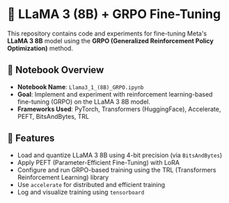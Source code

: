   # 🦙 LLaMA 3 (8B) + GRPO Fine-Tuning

This repository contains code and experiments for fine-tuning Meta's **LLaMA 3 8B** model using the **GRPO (Generalized Reinforcement Policy Optimization)** method.

## 📓 Notebook Overview

- **Notebook Name**: `Llama3_1_(8B)_GRPO.ipynb`
- **Goal**: Implement and experiment with reinforcement learning-based fine-tuning (GRPO) on the LLaMA 3 8B model.
- **Frameworks Used**: PyTorch, Transformers (HuggingFace), Accelerate, PEFT, BitsAndBytes, TRL
 
## 🚀 Features

- Load and quantize LLaMA 3 8B using 4-bit precision (via `BitsAndBytes`)
- Apply PEFT (Parameter-Efficient Fine-Tuning) with LoRA
- Configure and run GRPO-based training using the TRL (Transformers Reinforcement Learning) library
- Use `accelerate` for distributed and efficient training
- Log and visualize training using `tensorboard`
